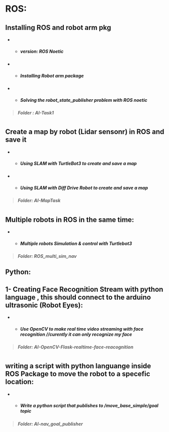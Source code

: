 # ROS:
## Installing ROS and robot arm pkg  
- - ##### version: ROS Noetic
- - ##### Installing Robot arm package 
- - ##### Solving the robot_state_publisher problem with ROS noetic
> ##### Folder :  **AI-Task1**

#
## Create a map by robot (Lidar sensonr) in ROS and save it 
- - ##### Using SLAM with TurtleBot3  to create and save a map 
- - ##### Using SLAM with Diff Drive Robot to create and save a map 
> ##### Folder:  **AI-MapTask**

#
 ## Multiple robots in ROS in the same time:
- - ##### Multiple robots Simulation & control with Turtlebot3
> ##### Folder: **ROS_multi_sim_nav**

## Python:
## 1- Creating Face Recognition Stream with python language , this should connect to the arduino ultrasonic (Robot Eyes): 
- - ##### Use OpenCV to make real time video streaming with face recognition  //curently it can only recognize my face 
> ##### Folder:  **AI-OpenCV-Flask-realtime-face-reacognition**
#
## writing a script with python languange inside ROS Package to move the robot to a specefic location: 
- - #####  Write a python script that publishes to /move_base_simple/goal topic
> ##### Folder:  **AI-nav_goal_publisher**

